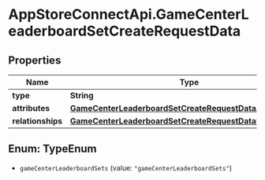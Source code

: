 # AppStoreConnectApi.GameCenterLeaderboardSetCreateRequestData

## Properties

Name | Type | Description | Notes
------------ | ------------- | ------------- | -------------
**type** | **String** |  | 
**attributes** | [**GameCenterLeaderboardSetCreateRequestDataAttributes**](GameCenterLeaderboardSetCreateRequestDataAttributes.md) |  | 
**relationships** | [**GameCenterLeaderboardSetCreateRequestDataRelationships**](GameCenterLeaderboardSetCreateRequestDataRelationships.md) |  | [optional] 



## Enum: TypeEnum


* `gameCenterLeaderboardSets` (value: `"gameCenterLeaderboardSets"`)




